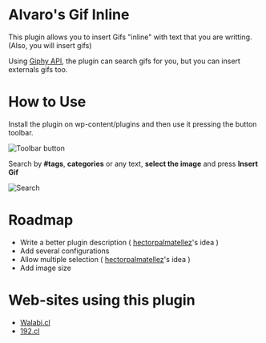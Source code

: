 Alvaro's Gif Inline
=======
This plugin allows you to insert Gifs "inline" with text that you are writting. (Also, you will insert gifs)

Using [Giphy API](http://giphy.com/), the plugin can search gifs for you, but you can insert externals gifs too. 


How to Use
=====

Install the plugin on wp-content/plugins and then use it pressing the button toolbar.

![Toolbar button](http://alvaroveliz.cl/uploads/2014/02/0715384b119ed940b41c8ef456b47f293b17e439.png)

Search by **#tags**, **categories** or any text, **select the image** and press **Insert Gif**

![Search](http://alvaroveliz.cl/uploads/2014/02/e31462c865694702550dd402a15334d2bf553450.png)

Roadmap
=====

  * Write a better plugin description ( [hectorpalmatellez](https://github.com/hectorpalmatellez)'s idea )
  * Add several configurations 
  * Allow multiple selection ( [hectorpalmatellez](https://github.com/hectorpalmatellez)'s idea )
  * Add image size 

Web-sites using this plugin
=====

  * [Walabi.cl](http://walabi.cl)
  * [192.cl](http://192.cl)
